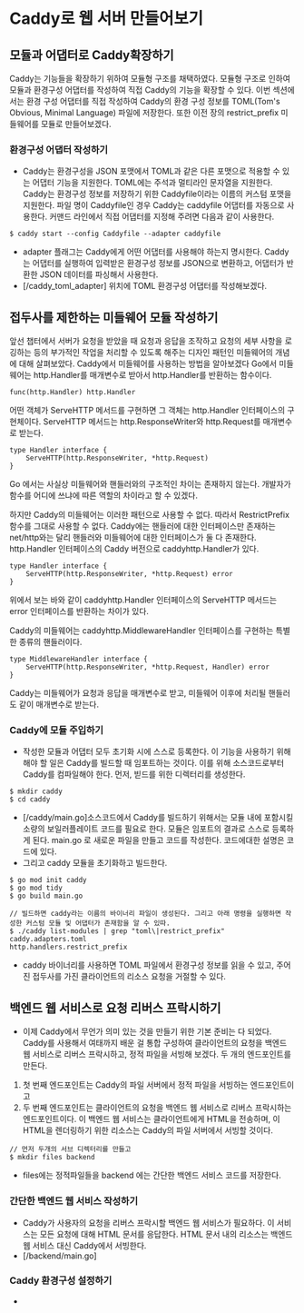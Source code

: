 # Caddy로 웹 서버 만들어보기
## 모듈과 어댑터로 Caddy확장하기
Caddy는 기능들을 확장하기 위하여 모듈형 구조를 채택하였다. 모듈형 구조로 인하여 모듈과 환경구성 어댑터를 작성하여 직접 Caddy의 기능을 확장할 수 있다. 이번 섹션에서는 환경 구성 어댑터를 직접 작성하여 Caddy의 환경 구성 정보를 TOML(Tom's Obvious, Minimal Language) 파일에 저장한다. 또한 이전 장의 restrict_prefix 미들웨어를 모듈로 만들어보겠다.

### 환경구성 어댑터 작성하기
- Caddy는 환경구성을 JSON 포맷에서 TOML과 같은 다른 포맷으로 적용할 수 있는 어댑터 기능을 지원한다. TOML에는 주석과 멀티라인 문자열을 지원한다. Caddy는 환경구성 정보를 저장하기 위한 Caddyfile이라는 이름의 
커스텀 포맷을 지원한다. 파일 명이 Caddyfile인 경우 Caddy는 caddyfile 어댑터를 자동으로 사용한다. 커맨드 라인에서 직접 어댑터를 지정해 주려면 다음과 같이 사용한다.
```
$ caddy start --config Caddyfile --adapter caddyfile
```
- adapter 플래그는 Caddy에게 어떤 어댑터를 사용해야 하는지 명시한다. Caddy는 어댑터를 실행하여 입력받은 환경구성 정보를 JSON으로 변환하고, 어댑터가 반환한 JSON 데이터를 파싱해서 사용한다.
- [/caddy_toml_adapter] 위치에 TOML 환경구성 어댑터를 작성해보겠다.

## 접두사를 제한하는 미들웨어 모듈 작성하기
앞선 챕터에서 서버가 요청을 받았을 때 요청과 응답을 조작하고 요청의 세부 사항을 로깅하는 등의 부가적인 작업을 처리할 수 있도록 해주는 디자인 패턴인 미들웨어의 개념에 대해 살펴보았다. 
Caddy에서 미들웨어를 사용하는 방법을 알아보겠다
Go에서 미들웨어는 http.Handler를 매개변수로 받아서 http.Handler를 반환하는 함수이다.
```
func(http.Handler) http.Handler
```
어떤 객체가 ServeHTTP 메서드를 구현하면 그 객체는 http.Handler 인터페이스의 구현체이다. ServeHTTP 메서드는 http.ResponseWriter와 http.Request를 매개변수로 받는다.
```
type Handler interface {
    ServeHTTP(http.ResponseWriter, *http.Request)
}
```
Go 에서는 사실상 미들웨어와 핸들러와의 구조적인 차이는 존재하지 않는다. 개발자가 함수를 어디에 쓰냐에 따른 역할의 차이라고 할 수 있겠다.

하지만 Caddy의 미들웨어는 이러한 패턴으로 사용할 수 없다. 따라서 RestrictPrefix 함수를 그대로 사용할 수 없다. Caddy에는 핸들러에 대한 인터페이스만 존재하는 net/http와는 달리 
핸들러와 미들웨어에 대한 인터페이스가 둘 다 존재한다. http.Handler 인터페이스의 Caddy 버전으로 caddyhttp.Handler가 있다.
```
type Handler interface {
    ServeHTTP(http.ResponseWriter, *http.Request) error
}
```
위에서 보는 바와 같이 caddyhttp.Handler 인터페이스의 ServeHTTP 메서드는 error 인터페이스를 반환하는 차이가 있다.

Caddy의 미들웨어는 caddyhttp.MiddlewareHandler 인터페이스를 구현하는 특별한 종류의 핸들러이다.
```
type MiddlewareHandler interface {
    ServeHTTP(http.ResponseWriter, *http.Request, Handler) error
}
```
Caddy는 미들웨어가 요청과 응답을 매개변수로 받고, 미들웨어 이후에 처리될 핸들러도 같이 매개변수로 받는다.

### Caddy에 모듈 주입하기
- 작성한 모듈과 어댑터 모두 초기화 시에 스스로 등록한다. 이 기능을 사용하기 위해 해야 할 일은 Caddy를 빌드할 때 임포트하는 것이다. 이를 위해 소스코드로부터 Caddy를 컴파일해야 한다. 먼저, 빋드를 위한 디렉터리를 생성한다.
```
$ mkdir caddy
$ cd caddy
```
- [/caddy/main.go]소스코드에서 Caddy를 빌드하기 위해서는 모듈 내에 포함시킬 소량의 보일러플레이트 코드를 필요로 한다. 모듈은 임포트의 결과로 스스로 등록하게 된다. main.go 로 새로운 파일을 만들고 코드를 작성한다. 코드에대한 설명은 코드에 있다.
- 그리고 caddy 모듈을 초기화하고 빌드한다.
```
$ go mod init caddy
$ go mod tidy
$ go build main.go

// 빌드하면 caddy라는 이름의 바이너리 파일이 생성된다. 그리고 아래 명령을 실행하면 작성한 커스텀 모듈 및 어댑터가 존재함을 알 수 있따.
$ ./caddy list-modules | grep "toml\|restrict_prefix"
caddy.adapters.toml
http.handlers.restrict_prefix
```
- caddy 바이너리를 사용하면 TOML 파일에서 환경구성 정보를 읽을 수 있고, 주어진 접두사를 가진 클라이언트의 리소스 요청을 거절할 수 있다.

## 백엔드 웹 서비스로 요청 리버스 프락시하기
- 이제 Caddy에서 무언가 의미 있는 것을 만들기 위한 기본 준비는 다 되었다. Caddy를 사용해서 여태까지 배운 걸 통합 구성하여 클라이언트의 요청을 백엔드 웹 서비스로 리버스 프락시하고, 정적 파일을 서빙해 보겠다. 두 개의 엔드포인트를 만든다. 
1. 첫 번째 엔드포인트는 Caddy의 파일 서버에서 정적 파일을 서빙하는 엔드포인트이고 
2. 두 번째 엔드포인트는 클라이언트의 요청을 백엔드 웹 서비스로 리버스 프락시하는 엔드포인트이다. 이 백엔드 웹 서비스는 클라이언트에게 HTML을 전송하며, 이 HTML을 렌더링하기 위한 리소스는 Caddy의 파일 서버에서 서빙할 것이다.
```
// 먼저 두개의 서브 디렉터리를 만들고
$ mkdir files backend
```
- files에는 정적파일들을 backend 에는 간단한 백엔드 서비스 코드를 저장한다.

### 간단한 백엔드 웹 서비스 작성하기
- Caddy가 사용자의 요청을 리버스 프락시할 백엔드 웹 서비스가 필요하다. 이 서비스는 모든 요청에 대해 HTML 문서를 응답한다. HTML 문서 내의 리소스는 백엔드 웹 서비스 대신 Caddy에서 서빙한다.
- [/backend/main.go]

### Caddy 환경구성 설정하기
- 
